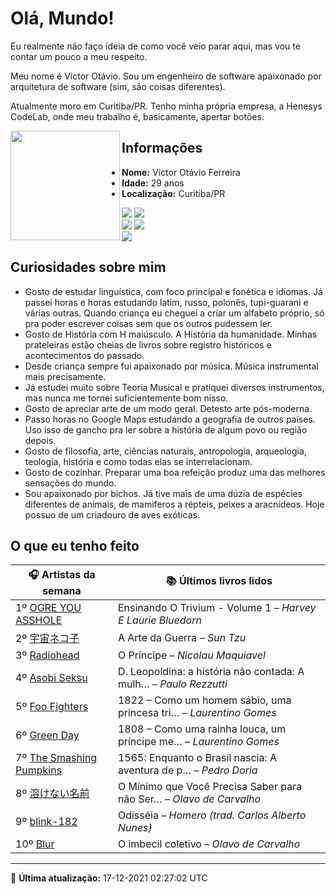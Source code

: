 # Olá, Mundo!

Eu realmente não faço ideia de como você veio parar aqui, mas vou te contar um pouco a meu respeito.

Meu nome é Victor Otávio. Sou um engenheiro de software apaixonado por arquitetura de software (sim, são coisas diferentes).

Atualmente moro em Curitiba/PR. Tenho minha própria empresa, a Henesys CodeLab, onde meu trabalho é, basicamente, apertar botões.

<img align="left" src="https://github.com/vctrtvfrrr/vctrtvfrrr/raw/master/octocat.png" alt="" width="175" />

## Informações

- **Nome:** Victor Otávio Ferreira
- **Idade:** 29 anos
- **Localização:** Curitiba/PR

[![](https://img.shields.io/badge/LinkedIn-victorotavio-blue)](https://www.linkedin.com/in/victorotavio/) [![](https://img.shields.io/badge/Twitter-@vctrtvfrrr-blue)](https://twitter.com/vctrtvfrrr)  
[![](https://img.shields.io/badge/GitHub-vctrtvfrrr-24292e)](https://github.com/vctrtvfrrr) [![](https://img.shields.io/badge/GitLab-vctrtvfrrr-ec5d16)](https://gitlab.com/vctrtvfrrr)  
[![](https://img.shields.io/badge/Email-victor@otavioferreira.com.br-red)](mailto:victor@otavioferreira.com.br)  

## Curiosidades sobre mim

-   Gosto de estudar linguística, com foco principal e fonética e idiomas. Já passei horas e horas estudando latim, russo, polonês, tupi-guarani e várias outras. Quando criança eu cheguei a criar um alfabeto próprio, só pra poder escrever coisas sem que os outros pudessem ler.
-   Gosto de História com H maiúsculo. A História da humanidade. Minhas prateleiras estão cheias de livros sobre registro históricos e acontecimentos do passado.
-   Desde criança sempre fui apaixonado por música. Música instrumental mais precisamente.
-   Já estudei muito sobre Teoria Musical e pratiquei diversos instrumentos, mas nunca me tornei suficientemente bom nisso.
-   Gosto de apreciar arte de um modo geral. Detesto arte pós-moderna.
-   Passo horas no Google Maps estudando a geografia de outros países. Uso isso de gancho pra ler sobre a história de algum povo ou região depois.
-   Gosto de filosofia, arte, ciências naturais, antropologia, arqueologia, teologia, história e como todas elas se interrelacionam.
-   Gosto de cozinhar. Preparar uma boa refeição produz uma das melhores sensações do mundo.
-   Sou apaixonado por bichos. Já tive mais de uma dúzia de espécies diferentes de animais, de mamiferos a répteis, peixes a aracnídeos. Hoje possuo de um criadouro de aves exóticas.


## O que eu tenho feito

|                                        🎧 Artistas da semana                                        |                      📚 Últimos livros lidos                      |
|-----------------------------------------------------------------------------------------------------|-------------------------------------------------------------------|
| 1º [OGRE YOU ASSHOLE](https://www.last.fm/music/OGRE+YOU+ASSHOLE)                                   | Ensinando O Trivium - Volume 1	–	_Harvey E Laurie Bluedorn_         |
| 2º [宇宙ネコ子](https://www.last.fm/music/%E5%AE%87%E5%AE%99%E3%83%8D%E3%82%B3%E5%AD%90)            | A Arte da Guerra	–	_Sun Tzu_                                        |
| 3º [Radiohead](https://www.last.fm/music/Radiohead)                                                 | O Príncipe	–	_Nicolau Maquiavel_                                    |
| 4º [Asobi Seksu](https://www.last.fm/music/Asobi+Seksu)                                             | D. Leopoldina: a história não contada: A mulh…	–	_Paulo Rezzutti_   |
| 5º [Foo Fighters](https://www.last.fm/music/Foo+Fighters)                                           | 1822 – Como um homem sábio, uma princesa tri…	–	_Laurentino Gomes_  |
| 6º [Green Day](https://www.last.fm/music/Green+Day)                                                 | 1808 – Como uma rainha louca, um príncipe me…	–	_Laurentino Gomes_  |
| 7º [The Smashing Pumpkins](https://www.last.fm/music/The+Smashing+Pumpkins)                         | 1565: Enquanto o Brasil nascia: A aventura de p…	–	_Pedro Doria_    |
| 8º [溶けない名前](https://www.last.fm/music/%E6%BA%B6%E3%81%91%E3%81%AA%E3%81%84%E5%90%8D%E5%89%8D) | O Mínimo que Você Precisa Saber para não Ser…	–	_Olavo de Carvalho_ |
| 9º [blink-182](https://www.last.fm/music/blink-182)                                                 | Odisséia	–	_Homero (trad. Carlos Alberto Nunes)_                    |
| 10º [Blur](https://www.last.fm/music/Blur)                                                          | O imbecil coletivo	–	_Olavo de Carvalho_                            |


---

🚀 **Última atualização:** 17-12-2021 02:27:02 UTC